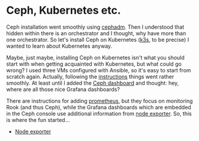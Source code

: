 # Ceph, Kubernetes etc.

Ceph installation went smoothly using 
[cephadm](https://docs.ceph.com/en/quincy/cephadm/install/#cephadm-deploying-new-cluster).
Then I understood that hidden within there is an orchestrator and I thought,
why have more than one orchestrator. So let's install Ceph on Kubernetes
([k3s](https://k3s.io/), to be precise) I wanted to learn about Kubernetes 
anyway.

Maybe, just maybe, installing Ceph on Kubernetes isn't what you should
start with when getting acquainted with Kubernetes, but what could go wrong?
I used three VMs configured with Ansible, so it's easy to start from scratch
again. Actually, following the 
[instructions](https://rook.io/docs/rook/v1.10/Getting-Started/quickstart/#tldr)
things went rather smoothly. At least until I added the 
[Ceph dashboard](https://rook.io/docs/rook/v1.10/Storage-Configuration/Monitoring/ceph-dashboard/)
and thought: hey, where are all those nice Grafana dashboards?

There are instructions for adding 
[prometheus](https://rook.io/docs/rook/v1.10/Storage-Configuration/Monitoring/ceph-monitoring/),
but they focus on monitoring Rook (and thus Ceph), while the Grafana dashboards
which are embedded in the Ceph console use additional information from 
[node exporter](https://github.com/prometheus/node_exporter). So, this is
where the fun started...

 * [Node exporter](10_node-exporter/)
